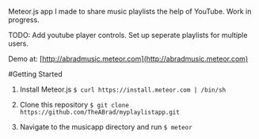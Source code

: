 Meteor.js app I made to share music playlists the help of YouTube. Work in progress.

TODO: Add youtube player controls. Set up seperate playlists for multiple users.

Demo at: [http://abradmusic.meteor.com](http://abradmusic.meteor.com)

#Getting Started
1. Install Meteor.js `$ curl https://install.meteor.com | /bin/sh`

2. Clone this repository `$ git clone https://github.com/TheABrad/myplaylistapp.git`

3. Navigate to the musicapp directory and run `$ meteor`


